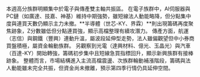 本週高分族群明顯集中於電子與傳產雙主軸共振區。
在電子族群中，AI伺服器與PC鏈（如廣達、技嘉、神基）維持中期強勢，雖短線法人動能略降，但分點集中度與連買天數仍顯示主力未撤。**半導體（世芯-KY、界霖）**則出現籌碼再度聚焦跡象，Z分數雖低但分點連買強，顯示高檔整理有續攻潛力。
傳產方面，航運（志信）與鋼鐵（豐興）連動升溫，屬波段延伸型走勢，法人雖偏觀望但中小券商買盤積極，屬資金輪動族群。
另觀察到光電（達興材料、億光、玉晶光）與汽車（百達-KY）開始轉強，籌碼初步集中且短線急買指標回升，顯示新興族群有接棒跡象。
整體而言，市場結構進入主流高檔震盪、次族群輪動補漲階段，籌碼與法人動能雖未完全共振，但資金尚未撤離，預示第四季行情仍具延伸空間。